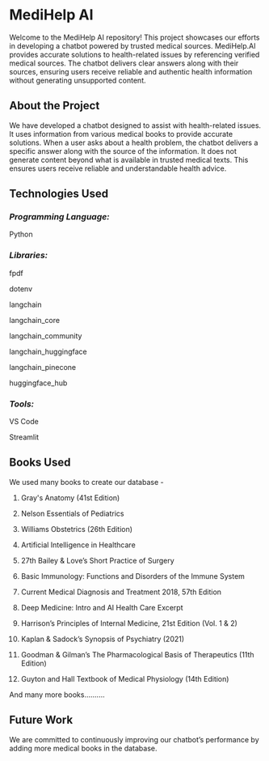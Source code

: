 # MediHelp AI
Welcome to the MediHelp AI repository! This project showcases our efforts in developing a chatbot powered by trusted medical sources. MediHelp.AI provides accurate solutions to health-related issues by referencing verified medical sources. The chatbot delivers clear answers along with their sources, ensuring users receive reliable and authentic health information without generating unsupported content.

## About the Project
We have developed a chatbot designed to assist with health-related issues. It uses information from various medical books to provide accurate solutions. When a user asks about a health problem, the chatbot delivers a specific answer along with the source of the information. It does not generate content beyond what is available in trusted medical texts. This ensures users receive reliable and understandable health advice.

## Technologies Used
### *Programming Language:*
Python

### *Libraries:*

fpdf

dotenv

langchain

langchain_core

langchain_community

langchain_huggingface

langchain_pinecone

huggingface_hub

### *Tools:*

VS Code

Streamlit

## Books Used
We used many books to create our database -
1. Gray's Anatomy (41st Edition)

2. Nelson Essentials of Pediatrics

3. Williams Obstetrics (26th Edition)

4. Artificial Intelligence in Healthcare

5. 27th Bailey & Love’s Short Practice of Surgery

6. Basic Immunology: Functions and Disorders of the Immune System

7. Current Medical Diagnosis and Treatment 2018, 57th Edition

8. Deep Medicine: Intro and AI Health Care Excerpt

9. Harrison’s Principles of Internal Medicine, 21st Edition (Vol. 1 & 2)

10. Kaplan & Sadock’s Synopsis of Psychiatry (2021)

11. Goodman & Gilman’s The Pharmacological Basis of Therapeutics (11th Edition)

12. Guyton and Hall Textbook of Medical Physiology (14th Edition)

And many more books..........

## Future Work
We are committed to continuously improving our chatbot’s performance by adding more medical books in the database.
